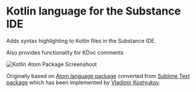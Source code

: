 # Kotlin language for the Substance IDE

Adds syntax highlighting to Kotlin files in the Substance IDE.

Also provides functionality for KDoc comments

![Kotlin Atom Package Screenshoot](https://raw.githubusercontent.com/alexmt/atom-kotlin-language/master/sample.png)

Originally based on [Atom language package](https://github.com/alexmt/atom-kotlin-language) converted from [Sublime Text package](https://github.com/vkostyukov/kotlin-sublime-package) which has been implemented by [Vladimir Kostyukov](https://github.com/vkostyukov).
